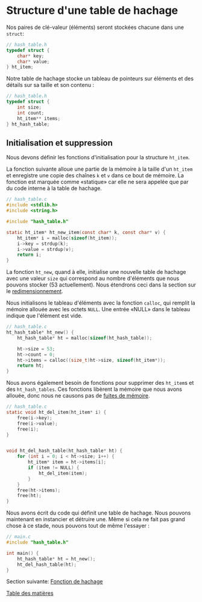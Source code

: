 # Structure d'une table de hachage

Nos paires de clé-valeur (éléments) seront stockées chacune dans une `struct`:

```c
// hash_table.h
typedef struct {
    char* key;
    char* value;
} ht_item;
```

Notre table de hachage stocke un tableau de pointeurs sur éléments et des détails sur sa taille et son contenu :

```c
// hash_table.h
typedef struct {
    int size;
    int count;
    ht_item** items;
} ht_hash_table;
```

## Initialisation et suppression

Nous devons définir les fonctions d'initialisation pour la structure `ht_item`.

La fonction suivante alloue une partie de la mémoire à la taille d'un `ht_item` et enregistre une copie des chaînes `k` et `v` dans ce bout de mémoire. La fonction est marquée comme «statique» car elle ne sera appelée que par du code interne à la table de hachage.

```c
// hash_table.c
#include <stdlib.h>
#include <string.h>

#include "hash_table.h"

static ht_item* ht_new_item(const char* k, const char* v) {
    ht_item* i = malloc(sizeof(ht_item));
    i->key = strdup(k);
    i->value = strdup(v);
    return i;
}
```

La fonction `ht_new`, quand à elle, initialise une nouvelle table de hachage avec une valeur `size` qui correspond au nombre d'éléments que nous pouvons stocker (53 actuellement). Nous étendrons ceci dans la section sur le [redimensionnement](/06-redimensionnement).

Nous initialisons le tableau d'éléments avec la fonction `calloc`, qui remplit la mémoire allouée avec les octets `NULL`. Une entrée «NULL» dans le tableau indique que l'élément est vide.

```c
// hash_table.c
ht_hash_table* ht_new() {
    ht_hash_table* ht = malloc(sizeof(ht_hash_table));

    ht->size = 53;
    ht->count = 0;
    ht->items = calloc((size_t)ht->size, sizeof(ht_item*));
    return ht;
}
```

Nous avons également besoin de fonctions pour supprimer des `ht_item`s et des `ht_hash_tables`. Ces fonctions libèrent la mémoire que nous avons allouée, donc nous ne causons pas de [fuites de mémoire](https://fr.wikipedia.org/wiki/Fuite_de_m%C3%A9moire).

```c
// hash_table.c
static void ht_del_item(ht_item* i) {
    free(i->key);
    free(i->value);
    free(i);
}


void ht_del_hash_table(ht_hash_table* ht) {
    for (int i = 0; i < ht->size; i++) {
        ht_item* item = ht->items[i];
        if (item != NULL) {
            ht_del_item(item);
        }
    }
    free(ht->items);
    free(ht);
}
```

Nous avons écrit du code qui définit une table de hachage. Nous pouvons maintenant en instancier et détruire une.
Même si cela ne fait pas grand chose à ce stade, nous pouvons tout de même l'essayer :

```c
// main.c
#include "hash_table.h"

int main() {
    ht_hash_table* ht = ht_new();
    ht_del_hash_table(ht);
}
```

Section suivante: [Fonction de hachage](../03-hashing)

[Table des matières](/.translations/fr/README.md#contents)
